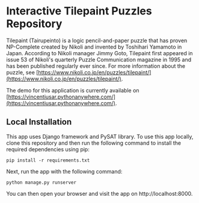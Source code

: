 # Interactive Tilepaint Puzzles Repository

Tilepaint (Tairupeinto) is a logic pencil-and-paper puzzle that has proven NP-Complete created by Nikoli and invented by Toshihari Yamamoto in Japan. 
According to Nikoli manager Jimmy Goto, Tilepaint first appeared in issue 53 of Nikoli's quarterly Puzzle Communication magazine in 1995 and has been published regularly ever since. For more information about the puzzle, see [https://www.nikoli.co.jp/en/puzzles/tilepaint/](https://www.nikoli.co.jp/en/puzzles/tilepaint/).

The demo for this application is currently available on [https://vincentiusar.pythonanywhere.com/](https://vincentiusar.pythonanywhere.com/).

## Local Installation

This app uses Django framework and PySAT library. To use this app locally, clone this repository and then run the following command to install the required dependencies using pip:
```
pip install -r requirements.txt
```
Next, run the app with the following command:
```
python manage.py runserver
```
You can then open your browser and visit the app on http://localhost:8000.
